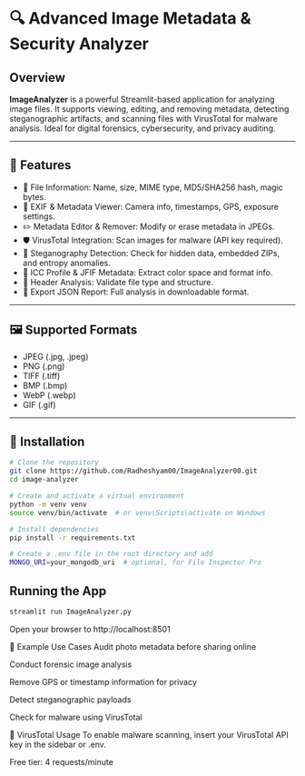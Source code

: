 # 🔍 Advanced Image Metadata & Security Analyzer

## Overview

**ImageAnalyzer** is a powerful Streamlit-based application for analyzing image files. It supports viewing, editing, and removing metadata, detecting steganographic artifacts, and scanning files with VirusTotal for malware analysis. Ideal for digital forensics, cybersecurity, and privacy auditing.

---

## 🚀 Features

- 📁 File Information: Name, size, MIME type, MD5/SHA256 hash, magic bytes.
- 🧬 EXIF & Metadata Viewer: Camera info, timestamps, GPS, exposure settings.
- ✏️ Metadata Editor & Remover: Modify or erase metadata in JPEGs.
- 🛡️ VirusTotal Integration: Scan images for malware (API key required).
- 🧠 Steganography Detection: Check for hidden data, embedded ZIPs, and entropy anomalies.
- 🎨 ICC Profile & JFIF Metadata: Extract color space and format info.
- 🔎 Header Analysis: Validate file type and structure.
- 📄 Export JSON Report: Full analysis in downloadable format.

---

## 🖼️ Supported Formats

- JPEG (.jpg, .jpeg)
- PNG (.png)
- TIFF (.tiff)
- BMP (.bmp)
- WebP (.webp)
- GIF (.gif)

---

## 🔧 Installation


```bash
# Clone the repository
git clone https://github.com/Radheshyam00/ImageAnalyzer00.git
cd image-analyzer

# Create and activate a virtual environment
python -m venv venv
source venv/bin/activate  # or venv\Scripts\activate on Windows

# Install dependencies
pip install -r requirements.txt

# Create a .env file in the root directory and add
MONGO_URI=your_mongodb_uri  # optional, for File Inspector Pro
```

## Running the App
```bash
streamlit run ImageAnalyzer.py
```

Open your browser to http://localhost:8501

🧪 Example Use Cases
Audit photo metadata before sharing online

Conduct forensic image analysis

Remove GPS or timestamp information for privacy

Detect steganographic payloads

Check for malware using VirusTotal

🔐 VirusTotal Usage
To enable malware scanning, insert your VirusTotal API key in the sidebar or .env.

Free tier: 4 requests/minute
